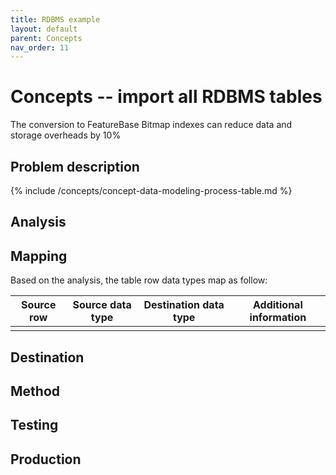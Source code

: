 ```yaml
---
title: RDBMS example
layout: default
parent: Concepts
nav_order: 11
---
```


# Concepts -- import all RDBMS tables

The conversion to FeatureBase Bitmap indexes can reduce data and storage overheads by 10%

## Problem description




{% include /concepts/concept-data-modeling-process-table.md %}

## Analysis




## Mapping

Based on the analysis, the table row data types map as follow:

| Source row | Source data type | Destination data type | Additional information |
|---|---|---|---|
|  |  |  |  |

## Destination



## Method




## Testing




## Production

